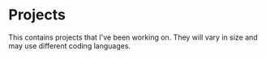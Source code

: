 # Projects
This contains projects that I've been working on. They will vary in size and may use different coding languages.
